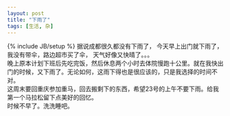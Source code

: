```yaml
---
layout: post
title: "下雨了"
tags: [生活, 杂]
---
```

{% include JB/setup %}
   据说成都很久都没有下雨了， 今天早上出门就下雨了，我没有带伞，路边超市买了伞， 天气好像又快晴了。。。   
  晚上原本计划下班后先吃完饭，然后休息两个小时去体院慢跑十公里。就在我快出门的时候，又下雨了。无论如何，这雨下得也是很应该的，只是我选择的时间不对。   
  这周末要回重庆参加重马，回去搬剩下的东西，希望23号的上午不要下雨。给我第一个马拉松留下点美好的回忆。  
  时候不早了。洗洗睡吧。

